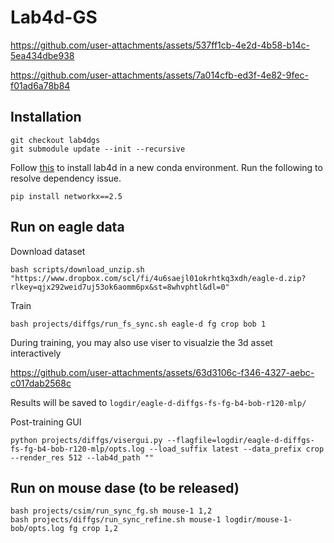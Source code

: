 # Lab4d-GS

https://github.com/user-attachments/assets/537ff1cb-4e2d-4b58-b14c-5ea434dbe938

https://github.com/user-attachments/assets/7a014cfb-ed3f-4e82-9fec-f01ad6a78b84

## Installation
```
git checkout lab4dgs
git submodule update --init --recursive
```
Follow [this](https://lab4d-org.github.io/lab4d/get_started/) to install lab4d in a new conda environment.
Run the following to resolve dependency issue.
```
pip install networkx==2.5
```

## Run on eagle data
Download dataset
```
bash scripts/download_unzip.sh "https://www.dropbox.com/scl/fi/4u6saejl01okrhtkq3xdh/eagle-d.zip?rlkey=qjx292weid7uj53ok6aomm6px&st=8whvphtl&dl=0"
```

Train
```
bash projects/diffgs/run_fs_sync.sh eagle-d fg crop bob 1
```

During training, you may also use viser to visualzie the 3d asset interactively

https://github.com/user-attachments/assets/63d3106c-f346-4327-aebc-c017dab2568c  

Results will be saved to `logdir/eagle-d-diffgs-fs-fg-b4-bob-r120-mlp/`

Post-training GUI
```
python projects/diffgs/visergui.py --flagfile=logdir/eagle-d-diffgs-fs-fg-b4-bob-r120-mlp/opts.log --load_suffix latest --data_prefix crop --render_res 512 --lab4d_path ""
```

## Run on mouse dase (to be released)
```
bash projects/csim/run_sync_fg.sh mouse-1 1,2
bash projects/diffgs/run_sync_refine.sh mouse-1 logdir/mouse-1-bob/opts.log fg crop 1,2
```
